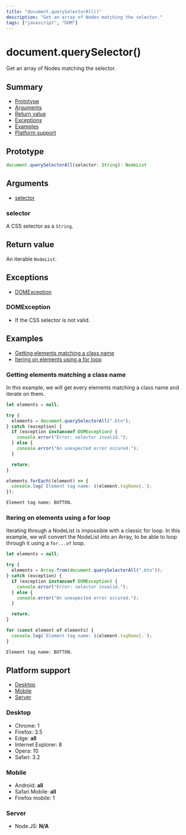 ```yaml
---
title: "document.querySelectorAll()"
description: "Get an array of Nodes matching the selector."
tags: ["javascript", "DOM"]
---
```


# document.querySelector()

Get an array of Nodes matching the selector.

## Summary

- [Prototype](#prototype)
- [Arguments](#arguments)
- [Return value](#return-value)
- [Exceptions](#exceptions)
- [Examples](#examples)
- [Platform support](#platform-support)

## Prototype

```typescript
document.querySelectorAll(selector: String): NodeList
```

## Arguments

- [selector](#selector)

### selector

A CSS selector as a `String`.

## Return value

An iterable `NodeList`.

## Exceptions

- [DOMException](#dom-exception)

### DOMException

- If the CSS selector is not valid.

## Examples

- [Getting elements matching a class name](#getting-elements-matching-a-class-name)
- [Itering on elements using a for loop](#itering-on-elements-using-a-for-loop)

### Getting elements matching a class name

In this example, we will get every elements matching a class name and iterate on them.

```javascript
let elements = null;

try {
  elements = document.querySelectorAll(".btn");
} catch (exception) {
  if (exception instanceof DOMException) {
    console.error("Error: selector invalid.");
  } else {
    console.error("An unexpected error occured.");
  }

  return;
}

elements.forEach((element) => {
  console.log(`Element tag name: ${element.tagName}.`);
});
```

```bash
Element tag name: BUTTON.
```

### Itering on elements using a for loop

Iterating through a NodeList is impossible with a classic for loop. In this example, we will convert the NodeList into an Array, to be able to loop through it using a `for...of` loop.

```javascript
let elements = null;

try {
  elements = Array.from(document.querySelectorAll(".btn"));
} catch (exception) {
  if (exception instanceof DOMException) {
    console.error("Error: selector invalid.");
  } else {
    console.error("An unexpected error occured.");
  }

  return;
}

for (const element of elements) {
  console.log(`Element tag name: ${element.tagName}.`);
}
```

```bash
Element tag name: BUTTON.
```

## Platform support

- [Desktop](#desktop)
- [Mobile](#mobile)
- [Server](#server)

### Desktop

- Chrome: 1
- Firefox: 3.5
- Edge: **all**
- Internet Explorer: 8
- Opera: 10
- Safari: 3.2

### Mobile

- Android: **all**
- Safari Mobile: **all**
- Firefox mobile: 1

### Server

- Node.JS: **N/A**
